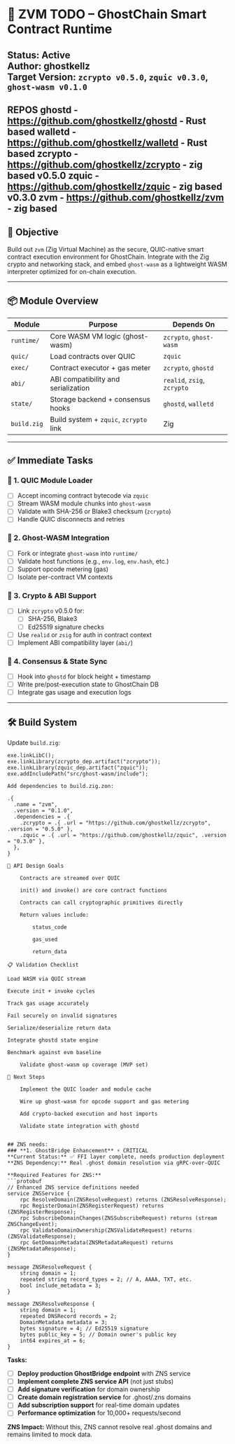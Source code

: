 # 🧠 ZVM TODO – GhostChain Smart Contract Runtime

**Status**: Active  
**Author**: ghostkellz  
**Target Version**: `zcrypto v0.5.0`, `zquic v0.3.0`, `ghost-wasm v0.1.0`
----
REPOS
ghostd - https://github.com/ghostkellz/ghostd  - Rust based 
walletd - https://github.com/ghostkellz/walletd  - Rust based
zcrypto - https://github.com/ghostkellz/zcrypto  - zig based v0.5.0 
zquic - https://github.com/ghostkellz/zquic  - zig based v0.3.0 
zvm  - https://github.com/ghostkellz/zvm  - zig based 
---

## 🎯 Objective

Build out `zvm` (Zig Virtual Machine) as the secure, QUIC-native smart contract execution environment for GhostChain. Integrate with the Zig crypto and networking stack, and embed `ghost-wasm` as a lightweight WASM interpreter optimized for on-chain execution.

---

## 📦 Module Overview

| Module         | Purpose                                | Depends On                     |
|----------------|----------------------------------------|--------------------------------|
| `runtime/`     | Core WASM VM logic (ghost-wasm)        | `zcrypto`, `ghost-wasm`        |
| `quic/`        | Load contracts over QUIC               | `zquic`                        |
| `exec/`        | Contract executor + gas meter          | `zcrypto`, `ghostd`            |
| `abi/`         | ABI compatibility and serialization    | `realid`, `zsig`, `zcrypto`    |
| `state/`       | Storage backend + consensus hooks      | `ghostd`, `walletd`            |
| `build.zig`    | Build system + `zquic`, `zcrypto` link | Zig                            |

---

## ✅ Immediate Tasks

### 🔧 1. **QUIC Module Loader**
- [ ] Accept incoming contract bytecode via `zquic`
- [ ] Stream WASM module chunks into `ghost-wasm`
- [ ] Validate with SHA-256 or Blake3 checksum (`zcrypto`)
- [ ] Handle QUIC disconnects and retries

### 🧠 2. **Ghost-WASM Integration**
- [ ] Fork or integrate `ghost-wasm` into `runtime/`
- [ ] Validate host functions (e.g., `env.log`, `env.hash`, etc.)
- [ ] Support opcode metering (gas)
- [ ] Isolate per-contract VM contexts

### 🔐 3. **Crypto & ABI Support**
- [ ] Link `zcrypto` v0.5.0 for:
  - [ ] SHA-256, Blake3
  - [ ] Ed25519 signature checks
- [ ] Use `realid` or `zsig` for auth in contract context
- [ ] Implement ABI compatibility layer (`abi/`)

### 📡 4. **Consensus & State Sync**
- [ ] Hook into `ghostd` for block height + timestamp
- [ ] Write pre/post-execution state to GhostChain DB
- [ ] Integrate gas usage and execution logs

---

## 🛠 Build System

Update `build.zig`:

```zig
exe.linkLibC();
exe.linkLibrary(zcrypto_dep.artifact("zcrypto"));
exe.linkLibrary(zquic_dep.artifact("zquic"));
exe.addIncludePath("src/ghost-wasm/include");

Add dependencies to build.zig.zon:

.{
  .name = "zvm",
  .version = "0.1.0",
  .dependencies = .{
    .zcrypto = .{ .url = "https://github.com/ghostkellz/zcrypto", .version = "0.5.0" },
    .zquic = .{ .url = "https://github.com/ghostkellz/zquic", .version = "0.3.0" },
  },
}

📜 API Design Goals

    Contracts are streamed over QUIC

    init() and invoke() are core contract functions

    Contracts can call cryptographic primitives directly

    Return values include:

        status_code

        gas_used

        return_data

📋 Validation Checklist

Load WASM via QUIC stream

Execute init + invoke cycles

Track gas usage accurately

Fail securely on invalid signatures

Serialize/deserialize return data

Integrate ghostd state engine

Benchmark against evm baseline

    Validate ghost-wasm op coverage (MVP set)

🚀 Next Steps

    Implement the QUIC loader and module cache

    Wire up ghost-wasm for opcode support and gas metering

    Add crypto-backed execution and host imports

    Validate state integration with ghostd


## ZNS needs: 
### **1. GhostBridge Enhancement** ⚡ CRITICAL
**Current Status:** ✅ FFI layer complete, needs production deployment  
**ZNS Dependency:** Real .ghost domain resolution via gRPC-over-QUIC

**Required Features for ZNS:**
```protobuf
// Enhanced ZNS service definitions needed
service ZNSService {
    rpc ResolveDomain(ZNSResolveRequest) returns (ZNSResolveResponse);
    rpc RegisterDomain(ZNSRegisterRequest) returns (ZNSRegisterResponse);
    rpc SubscribeDomainChanges(ZNSSubscribeRequest) returns (stream ZNSChangeEvent);
    rpc ValidateDomainOwnership(ZNSValidateRequest) returns (ZNSValidateResponse);
    rpc GetDomainMetadata(ZNSMetadataRequest) returns (ZNSMetadataResponse);
}

message ZNSResolveRequest {
    string domain = 1;
    repeated string record_types = 2; // A, AAAA, TXT, etc.
    bool include_metadata = 3;
}

message ZNSResolveResponse {
    string domain = 1;
    repeated DNSRecord records = 2;
    DomainMetadata metadata = 3;
    bytes signature = 4; // Ed25519 signature
    bytes public_key = 5; // Domain owner's public key
    int64 expires_at = 6;
}
```

**Tasks:**
- [ ] **Deploy production GhostBridge endpoint** with ZNS service
- [ ] **Implement complete ZNS service API** (not just stubs)
- [ ] **Add signature verification** for domain ownership
- [ ] **Create domain registration service** for .ghost/.zns domains
- [ ] **Add subscription support** for real-time domain updates
- [ ] **Performance optimization** for 10,000+ requests/second

**ZNS Impact:** Without this, ZNS cannot resolve real .ghost domains and remains limited to mock data.




